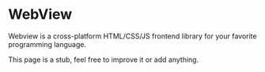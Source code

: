 # WebView
Webview is a cross-platform HTML/CSS/JS frontend library for your favorite programming language.

This page is a stub, feel free to improve it or add anything.
